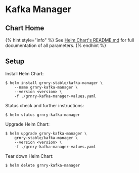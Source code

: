 # Kafka Manager

## Chart Home

{% hint style="info" %}
See [Helm Chart's README.md](https://github.com/syncier/grnry-kafka-manager/tree/master/helm) for full documentation of all parameters.
{% endhint %}

## Setup

Install Helm Chart:

```text
$ helm install grnry-stable/kafka-manager \
    --name grnry-kafka-manager \
    --version <version> \
    -f ./grnry-kafka-manager-values.yaml
```

Status check and further instructions:

```text
$ helm status grnry-kafka-manager
```

Upgrade Helm Chart:

```text
$ helm upgrade grnry-kafka-manager \
    grnry-stable/kafka-manager \
    --version <version> \
    -f ./grnry-kafka-manager-values.yaml
```

Tear down Helm Chart:

```text
$ helm delete grnry-kafka-manager
```

